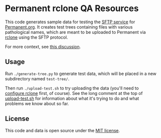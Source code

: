 # Permanent rclone QA Resources

This code generates sample data for testing the [SFTP
service](https://github.com/PermanentOrg/sftp-service) for
[Permanent.org](Permanent.org).  It creates test trees containing
files with various pathological names, which are meant to be uploaded
to Permanent via [rclone](https://rclone.org/) using the SFTP
protocol.

For more context, see [this
discussion](https://chat.opentechstrategies.com/#narrow/stream/73-Permanent/topic/QA/near/155527).

## Usage

Run `./generate-tree.py` to generate test data, which will be placed
in a new subdirectory named `test-tree/`.

Then run `./upload-test.sh` to try uploading the data (you'll need to
[configure
rclone](https://github.com/PermanentOrg/sftp-service#running-rclone-against-permanentorg-instances)
first, of course).  See the long comment at the top of
[upload-test.sh](upload-test.sh) for information about what it's
trying to do and what problems we know about so far.

## License

This code and data is open source under the [MIT license](LICENSE).
